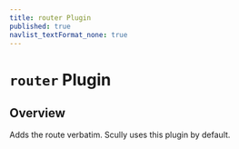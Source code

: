 ```yaml
---
title: router Plugin
published: true
navlist_textFormat_none: true
---
```


# `router` Plugin

## Overview

Adds the route verbatim. Scully uses this plugin by default.
